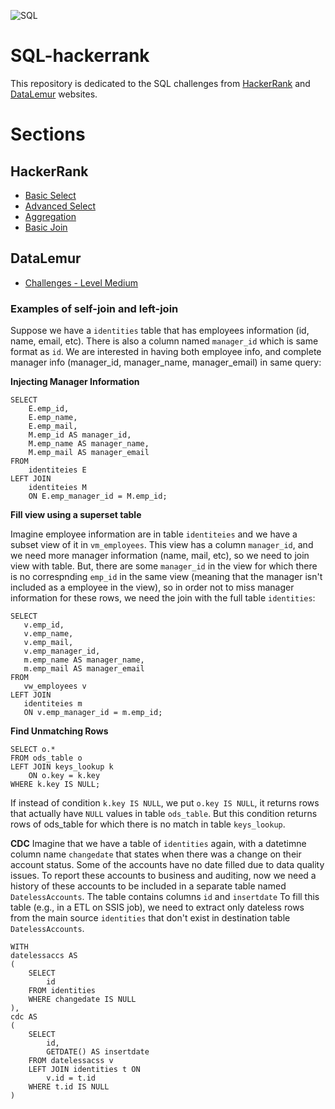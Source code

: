 ![SQL](https://img.shields.io/badge/SQL-%20Database%20|%20Queries%20-blue)

# SQL-hackerrank
This repository is dedicated to the SQL challenges from [HackerRank](https://www.hackerrank.com/domains/sql) and [DataLemur](https://www.datalemur.com/) websites.

# Sections

## HackerRank

- [Basic Select](https://github.com/berserkhmdvhb/Training-SQL/blob/main/src/HackerRank/basic-select.md)
- [Advanced Select](https://github.com/berserkhmdvhb/Training-SQL/blob/main/src/HackerRank/advanced-select.md)
- [Aggregation](https://github.com/berserkhmdvhb/Training-SQL/blob/main/src/HackerRank/aggregation.md)
- [Basic Join](https://github.com/berserkhmdvhb/Training-SQL/blob/main/src/HackerRank/basic-join.md)

## DataLemur
- [Challenges - Level Medium](src/DataLemur/Challenges/Medium)


### Examples of self-join and left-join

Suppose we have a `identities` table that has employees information (id, name, email, etc). There is also a column named `manager_id` which is same format as `id`.
We are interested in having both employee info, and complete manager info (manager_id, manager_name, manager_email) in same query:

**Injecting Manager Information**
```
SELECT
    E.emp_id,
    E.emp_name,
    E.emp_mail,
    M.emp_id AS manager_id,
    M.emp_name AS manager_name,
    M.emp_mail AS manager_email
FROM
    identiteies E
LEFT JOIN
    identiteies M
    ON E.emp_manager_id = M.emp_id;
```

**Fill view using a superset table**

Imagine employee information are in table `identiteies` and we have a subset view of it in `vm_employees`. This view has a column `manager_id`, and we need more manager information (name, mail, etc), so we need to join view with table. But, there are some `manager_id` in the view for which there is no correspnding `emp_id` in the same view (meaning that the manager isn't included as a employee in the view), so in order not to miss manager information for these rows, we need the join with the full table `identities`:

 ```
SELECT
    v.emp_id,
    v.emp_name,
    v.emp_mail,
    v.emp_manager_id,
    m.emp_name AS manager_name,
    m.emp_mail AS manager_email
FROM
    vw_employees v
LEFT JOIN
    identiteies m
    ON v.emp_manager_id = m.emp_id;
```

**Find Unmatching Rows**

```
SELECT o.*
FROM ods_table o
LEFT JOIN keys_lookup k
    ON o.key = k.key
WHERE k.key IS NULL;
```

If instead of condition `k.key IS NULL`, we put `o.key IS NULL`, it returns rows that actually have `NULL` values in table `ods_table`.
But this condition returns rows of ods_table for which there is no match in table `keys_lookup`.


**CDC**
Imagine that we have a table of `identities` again, with a datetimne column name `changedate` that states when there was a change on their account status. Some of the accounts have no date filled due to data quality issues. To report these accounts to business and auditing, now we need a history of these accounts to be included in a separate table named `DatelessAccounts`. The table contains columns `id` and `insertdate` To fill this table (e.g., in a ETL on SSIS job), we need to extract only dateless rows from the main source `identities` that don't exist in destination table `DatelessAccounts`.

```
WITH
datelessaccs AS
(
    SELECT
        id
    FROM identities
    WHERE changedate IS NULL
),
cdc AS
(
    SELECT
        id,
        GETDATE() AS insertdate
    FROM datelessacss v
    LEFT JOIN identities t ON
        v.id = t.id
    WHERE t.id IS NULL
)

```

